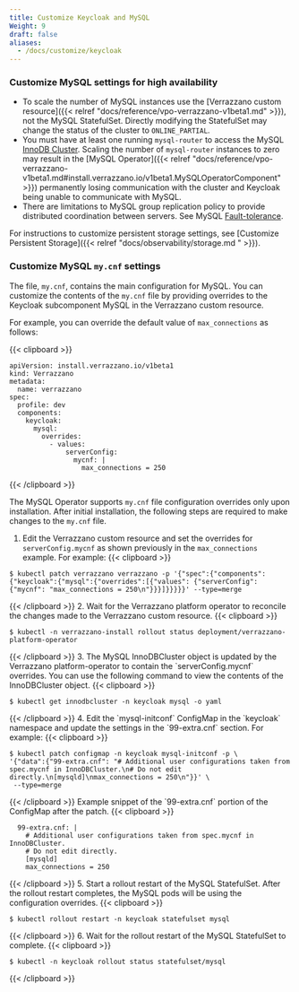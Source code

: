 ```yaml
---
title: Customize Keycloak and MySQL
Weight: 9
draft: false
aliases:
  - /docs/customize/keycloak
---
```


### Customize MySQL settings for high availability
* To scale the number of MySQL instances use the [Verrazzano custom resource]({{< relref "docs/reference/vpo-verrazzano-v1beta1.md" >}}), not the MySQL StatefulSet.
Directly modifying the StatefulSet may change the status of the cluster to `ONLINE_PARTIAL`.
* You must have at least one running `mysql-router` to access the MySQL [InnoDB Cluster](https://dev.mysql.com/doc/refman/8.0/en/mysql-innodb-cluster-introduction.html). Scaling the number of `mysql-router` instances to zero
may result in the [MySQL Operator]({{< relref "docs/reference/vpo-verrazzano-v1beta1.md#install.verrazzano.io/v1beta1.MySQLOperatorComponent" >}}) permanently losing communication with the cluster and Keycloak being unable to communicate with MySQL.
* There are limitations to MySQL group replication policy to provide distributed coordination between servers. See MySQL [Fault-tolerance](https://dev.mysql.com/doc/refman/8.0/en/group-replication-fault-tolerance.html).

For instructions to customize persistent storage settings, see [Customize Persistent Storage]({{< relref "docs/observability/storage.md " >}}).

### Customize MySQL `my.cnf` settings
The file, `my.cnf`, contains the main configuration for MySQL.  You can customize the contents of the  `my.cnf` file by providing overrides to the Keycloak subcomponent MySQL in the Verrazzano custom resource.

For example, you can override the default value of `max_connections` as follows:

{{< clipboard >}}
<div class="highlight">

```
apiVersion: install.verrazzano.io/v1beta1 
kind: Verrazzano
metadata:
  name: verrazzano
spec:
  profile: dev
  components:
    keycloak:
      mysql:
        overrides:
          - values:
              serverConfig:
                mycnf: |
                  max_connections = 250
```

</div>
{{< /clipboard >}}

The MySQL Operator supports `my.cnf` file configuration overrides only upon installation.  After initial installation, the following steps are required to make changes to the `my.cnf` file.
1. Edit the Verrazzano custom resource and set the overrides for `serverConfig.mycnf` as shown previously in the `max_connections` example.  For example:
{{< clipboard >}}
<div class="highlight">

```
$ kubectl patch verrazzano verrazzano -p '{"spec":{"components":{"keycloak":{"mysql":{"overrides":[{"values": {"serverConfig": {"mycnf": "max_connections = 250\n"}}}]}}}}}' --type=merge
```

</div>
{{< /clipboard >}}
2. Wait for the Verrazzano platform operator to reconcile the changes made to the Verrazzano custom resource.
{{< clipboard >}}
<div class="highlight">

```
$ kubectl -n verrazzano-install rollout status deployment/verrazzano-platform-operator
```

</div>
{{< /clipboard >}}
3. The MySQL InnoDBCluster object is updated by the Verrazzano platform-operator to contain the `serverConfig.mycnf` overrides.  You can use the following command to view the contents of the InnoDBCluster object.
{{< clipboard >}}
<div class="highlight">

```
$ kubectl get innodbcluster -n keycloak mysql -o yaml
```

</div>
{{< /clipboard >}}
4. Edit the `mysql-initconf` ConfigMap in the  `keycloak` namespace and update the settings in the `99-extra.cnf` section. For example:
{{< clipboard >}}
<div class="highlight">

```
$ kubectl patch configmap -n keycloak mysql-initconf -p \
'{"data":{"99-extra.cnf": "# Additional user configurations taken from spec.mycnf in InnoDBCluster.\n# Do not edit directly.\n[mysqld]\nmax_connections = 250\n"}}' \
 --type=merge
```

</div>
{{< /clipboard >}}
Example snippet of the `99-extra.cnf` portion of the ConfigMap after the patch.
{{< clipboard >}}
<div class="highlight">

```
  99-extra.cnf: |
    # Additional user configurations taken from spec.mycnf in InnoDBCluster.
    # Do not edit directly.
    [mysqld]
    max_connections = 250
```

</div>
{{< /clipboard >}}
5. Start a rollout restart of the MySQL StatefulSet. After the rollout restart completes, the MySQL pods will be using the configuration overrides.
{{< clipboard >}}
<div class="highlight">

```
$ kubectl rollout restart -n keycloak statefulset mysql
```

</div>
{{< /clipboard >}}
6. Wait for the rollout restart of the MySQL StatefulSet to complete.
{{< clipboard >}}
<div class="highlight">

```
$ kubectl -n keycloak rollout status statefulset/mysql
```

</div>
{{< /clipboard >}}
